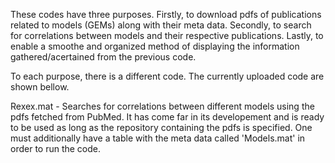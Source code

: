 These codes have three purposes. Firstly, to download pdfs of publications related to models (GEMs) along with their meta data. Secondly, to search for correlations between models and their respective publications. Lastly, to enable a smoothe and organized method of displaying the information gathered/acertained from the previous code.

To each purpose, there is a different code. The currently uploaded code are shown bellow.

Rexex.mat - Searches for correlations between different models using the pdfs fetched from PubMed. It has come far in its developement and is ready to be used as long as the repository containing the pdfs is specified. One must additionally have a table with the meta data called 'Models.mat' in order to run the code. 
